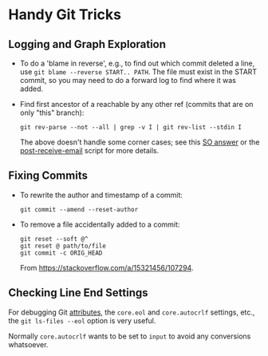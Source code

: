 Handy Git Tricks
================


Logging and Graph Exploration
-----------------------------

* To do a 'blame in reverse', e.g., to find out which commit deleted a
  line, use `git blame --reverse START.. PATH`. The file must exist in
  the START commit, so you may need to do a forward log to find where
  it was added.

* Find first ancestor of a <commit-ish> reachable by any other ref
  (commits that are on only "this" branch):

      git rev-parse --not --all | grep -v I | git rev-list --stdin I

  The above doesn't handle some corner cases; see this [SO answer](
  https://stackoverflow.com/a/13461275/107294) or the [post-receive-email](
  https://github.com/git/git/blob/master/contrib/hooks/post-receive-email#L292)
  script for more details.


Fixing Commits
--------------

* To rewrite the author and timestamp of a commit:

      git commit --amend --reset-author

* To remove a file accidentally added to a commit:

      git reset --soft @^
      git reset @ path/to/file
      git commit -c ORIG_HEAD

  From <https://stackoverflow.com/a/15321456/107294>.


Checking Line End Settings
--------------------------

For debugging Git [attributes], the `core.eol` and `core.autocrlf`
settings, etc., the `git ls-files --eol` option is very useful.

Normally `core.autocrlf` wants to be set to `input` to avoid any
conversions whatsoever.



[attributes]: https://www.git-scm.com/docs/gitattributes


